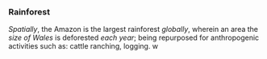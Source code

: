 ### Rainforest

*Spatially*, the Amazon is the largest rainforest *globally*, wherein an area the *size of Wales* is deforested *each year*; being repurposed for anthropogenic activities such as: cattle ranching, logging.
w

